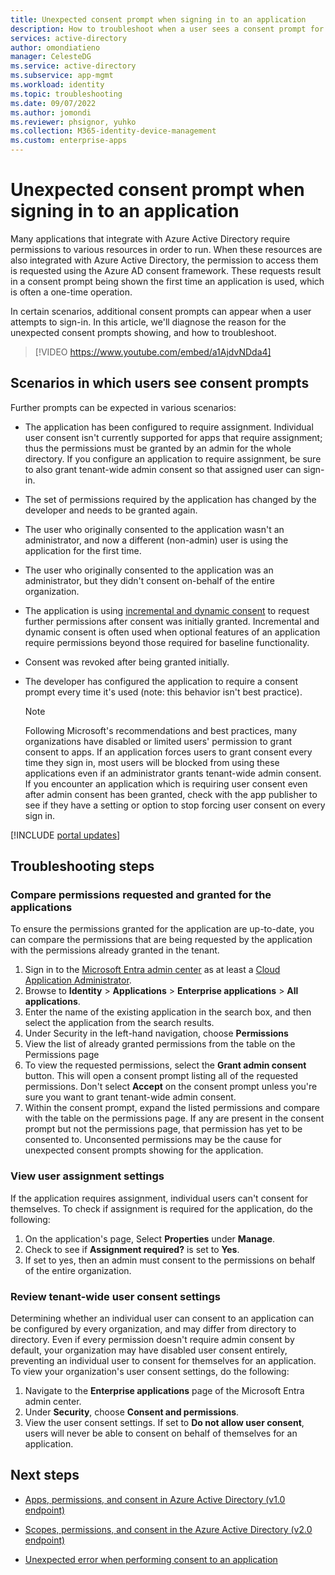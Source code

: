 ```yaml
---
title: Unexpected consent prompt when signing in to an application
description: How to troubleshoot when a user sees a consent prompt for an application you've integrated with Azure AD that you didn't expect
services: active-directory
author: omondiatieno
manager: CelesteDG
ms.service: active-directory
ms.subservice: app-mgmt
ms.workload: identity
ms.topic: troubleshooting
ms.date: 09/07/2022
ms.author: jomondi
ms.reviewer: phsignor, yuhko
ms.collection: M365-identity-device-management
ms.custom: enterprise-apps
---
```


# Unexpected consent prompt when signing in to an application

Many applications that integrate with Azure Active Directory require permissions to various resources in order to run. When these resources are also integrated with Azure Active Directory, the permission to access them is requested using the Azure AD consent framework. These requests result in a consent prompt being shown the first time an application is used, which is often a one-time operation.

In certain scenarios, additional consent prompts can appear when a user attempts to sign-in. In this article, we'll diagnose the reason for the unexpected consent prompts showing, and how to troubleshoot.

> [!VIDEO https://www.youtube.com/embed/a1AjdvNDda4]

## Scenarios in which users see consent prompts

Further prompts can be expected in various scenarios:

- The application has been configured to require assignment. Individual user consent isn't currently supported for apps that require assignment; thus the permissions must be granted by an admin for the whole directory. If you configure an application to require assignment, be sure to also grant tenant-wide admin consent so that assigned user can sign-in.

- The set of permissions required by the application has changed by the developer and needs to be granted again.

- The user who originally consented to the application wasn't an administrator, and now a different (non-admin) user is using the application for the first time.

- The user who originally consented to the application was an administrator, but they didn't consent on-behalf of the entire organization.

- The application is using [incremental and dynamic consent](../develop/permissions-consent-overview.md#consent) to request further permissions after consent was initially granted. Incremental and dynamic consent is often used when optional features of an application require permissions beyond those required for baseline functionality.

- Consent was revoked after being granted initially.

- The developer has configured the application to require a consent prompt every time it's used (note: this behavior isn't best practice).

   > [!NOTE]
   > Following Microsoft's recommendations and best practices, many organizations have disabled or limited users' permission to grant consent to apps. If an application forces users to grant consent every time they sign in, most users will be blocked from using these applications even if an administrator grants tenant-wide admin consent. If you encounter an application which is requiring user consent even after admin consent has been granted, check with the app publisher to see if they have a setting or option to stop forcing user consent on every sign in.

[!INCLUDE [portal updates](../includes/portal-update.md)]

## Troubleshooting steps

### Compare permissions requested and granted for the applications

To ensure the permissions granted for the application are up-to-date, you can compare the permissions that are being requested by the application with the permissions already granted in the tenant. 

1. Sign in to the [Microsoft Entra admin center](https://entra.microsoft.com) as at least a [Cloud Application Administrator](../roles/permissions-reference.md#cloud-application-administrator). 
1. Browse to **Identity** > **Applications** > **Enterprise applications** > **All applications**.
1. Enter the name of the existing application in the search box, and then select the application from the search results.
1. Under Security in the left-hand navigation, choose **Permissions**
1. View the list of already granted permissions from the table on the Permissions page
1. To view the requested permissions, select the **Grant admin consent** button. This will open a consent prompt listing all of the requested permissions. Don't select **Accept** on the consent prompt unless you're sure you want to grant tenant-wide admin consent.
1. Within the consent prompt, expand the listed permissions and compare with the table on the permissions page. If any are present in the consent prompt but not the permissions page, that permission has yet to be consented to. Unconsented permissions may be the cause for unexpected consent prompts showing for the application.

### View user assignment settings

If the application requires assignment, individual users can't consent for themselves. To check if assignment is required for the application, do the following:

1. On the application's page, Select **Properties** under **Manage**.
1. Check to see if **Assignment required?** is set to **Yes**.
1. If set to yes, then an admin must consent to the permissions on behalf of the entire organization. 

### Review tenant-wide user consent settings

Determining whether an individual user can consent to an application can be configured by every organization, and may differ from directory to directory. Even if every permission doesn't require admin consent by default, your organization may have disabled user consent entirely, preventing an individual user to consent for themselves for an application. To view your organization's user consent settings, do the following:

1. Navigate to the **Enterprise applications** page of the Microsoft Entra admin center.
1. Under **Security**, choose **Consent and permissions**.
1. View the user consent settings. If set to **Do not allow user consent**, users will never be able to consent on behalf of themselves for an application.

## Next steps

- [Apps, permissions, and consent in Azure Active Directory (v1.0 endpoint)](../develop/quickstart-register-app.md)

- [Scopes, permissions, and consent in the Azure Active Directory (v2.0 endpoint)](../develop/permissions-consent-overview.md)

- [Unexpected error when performing consent to an application](application-sign-in-unexpected-user-consent-error.md)
